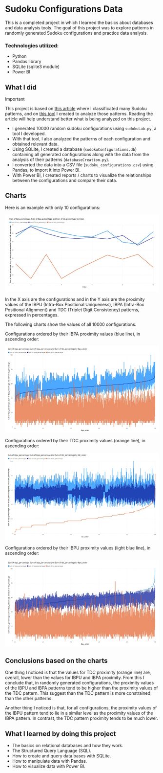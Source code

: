# Sudoku Configurations Data
This is a completed project in which I learned the basics about databases and data analysis tools. The goal of this project was to explore patterns in randomly generated Sudoku configurations and practice data analysis.

### Technologies utilized:
-	Python
-	Pandas library
-	SQLite (sqlite3 module)
-	Power BI
  
## What I did
> [!IMPORTANT]
> This project is based on [this article](https://github.com/Joaquin-E-Serraiti/jes-sudoku-lab/blob/main/Classification%20of%20Sudoku%20Patterns%20and%20Transformations.pdf) where I classificated many Sudoku patterns, and on [this tool](https://github.com/Joaquin-E-Serraiti/jes-sudoku-lab) I created to analyze those patterns. Reading the article will help understand better what is being analyzed on this project.
- I generated 10000 random sudoku configurations using `sudokuLab.py`, a tool I developed.
- With that tool, I also analyzed the patterns of each configuration and obtained relevant data.
- Using SQLite, I created a database (`sudokuConfigurations.db`) containing all generated configurations along with the data from the analysis of their patterns (`databaseCreation.py`).
- I converted the data into a CSV file (`sudoku_configurations.csv`) using Pandas, to import it into Power BI.
- With Power BI, I created reports / charts to visualize the relationships between the configurations and compare their data.
  
## Charts
Here is an example with only 10 configurations:

![chart_1](/chart_1.jpg)

In the X axis are the configurations and in the Y axis are the proximity values of the IBPU (Intra-Box Positional Uniqueness), IBPA (Intra-Box Positional Alignment) and TDC (Triplet Digit Consistency) patterns, expressed in percentages.

The following charts show the values of all 10000 configurations.

Configurations ordered by their IBPA proximity values (blue line), in ascending order:

![chart_2](/chart_2.jpg)

Configurations ordered by their TDC proximity values (orange line), in ascending order:

![chart_3](/chart_3.jpg)

Configurations ordered by their IBPU proximity values (light blue line), in ascending order:

![chart_4](/chart_4.jpg)

## Conclusions based on the charts

One thing I noticed is that the values for TDC proximity (orange line) are, overall, lower than the values for IBPU and IBPA proximity. From this I conclude that, in randomly generated configurations, the proximity values of the IBPU and IBPA patterns tend to be higher than the proximity values of the TDC pattern. This suggest than the TDC pattern is more constrained than the other patterns.

Another thing I noticed is that, for all configurations, the proximity values of the IBPU pattern tend to lie in a similar level as the proximity values of the IBPA pattern. In contrast, the TDC pattern proximity tends to be much lower.

## What I learned by doing this project
- The basics on relational databases and how they work.
- The Structured Query Language (SQL).
- How to create and query data bases with SQLite.
- How to manipulate data with Pandas.
- How to visualize data with Power BI.
